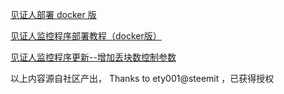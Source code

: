 
[见证人部署 docker 版](https://steemit.com/cn/@ety001/yoyow-docker)

[见证人监控程序部署教程（docker版）](https://steemit.com/cn/@ety001/2pycg9-yoyow-docker)

[见证人监控程序更新--增加丢块数控制参数](https://steemit.com/yoyow/@ety001/yoyow)

以上内容源自社区产出， Thanks to ety001@steemit ，已获得授权